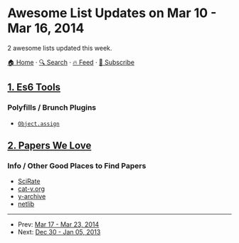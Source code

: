 # Awesome List Updates on Mar 10 - Mar 16, 2014

2 awesome lists updated this week.

[🏠 Home](/README.md) · [🔍 Search](https://www.trackawesomelist.com/search/) · [🔥 Feed](https://www.trackawesomelist.com/week/rss.xml) · [📮 Subscribe](https://trackawesomelist.us17.list-manage.com/subscribe?u=d2f0117aa829c83a63ec63c2f&id=36a103854c)



## [1. Es6 Tools](/content/addyosmani/es6-tools/week/README.md)

### Polyfills / Brunch Plugins

*   [`Object.assign`](https://github.com/sindresorhus/object-assign)

## [2. Papers We Love](/content/papers-we-love/papers-we-love/week/README.md)

### Info / Other Good Places to Find Papers

*   [SciRate](https://scirate.com/)
*   [cat-v.org](http://doc.cat-v.org/)
*   [y-archive](http://yarchive.net/comp/index.html)
*   [netlib](http://www.netlib.org/)

---

- Prev: [Mar 17 - Mar 23, 2014](/content/2014/11/README.md)
- Next: [Dec 30 - Jan 05, 2013](/content/2013/52/README.md)